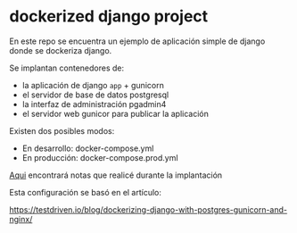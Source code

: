 # dockerized django project

En este repo se encuentra un ejemplo de aplicación simple de django donde se dockeriza django.

Se implantan contenedores de:

* la aplicación de django `app` + gunicorn
* el servidor de base de datos postgresql
* la interfaz de administración pgadmin4
* el servidor web gunicor para publicar la aplicación 

Existen dos posibles modos:

* En desarrollo: docker-compose.yml
* En producción: docker-compose.prod.yml

[Aqui](https://github.com/gcastilloh/dockerized-django-project/blob/master/notas.md) encontrará notas que realicé durante la implantación 

Esta configuración se basó en el artículo:

https://testdriven.io/blog/dockerizing-django-with-postgres-gunicorn-and-nginx/
